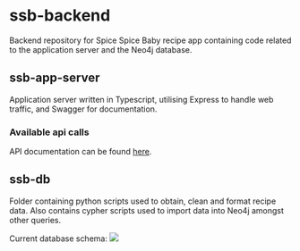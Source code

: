 # ssb-backend

Backend repository for Spice Spice Baby recipe app containing code related to the application server and the Neo4j database. 

## ssb-app-server

Application server written in Typescript, utilising Express to handle web traffic, and Swagger for documentation.


### Available api calls

API documentation can be found <a href="https://project-ssb-310204.ts.r.appspot.com/swagger/">here</a>.


## ssb-db

Folder containing python scripts used to obtain, clean and format recipe data. Also contains cypher scripts used to import data into Neo4j amongst other queries.

Current database schema:
<img src="https://imgur.com/a/r3xiiaB"></img>

